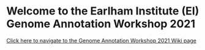 # Welcome to the Earlham Institute (EI) Genome Annotation Workshop 2021

[Click here to navigate to the Genome Annotation Workshop 2021 Wiki page](../../wiki)

